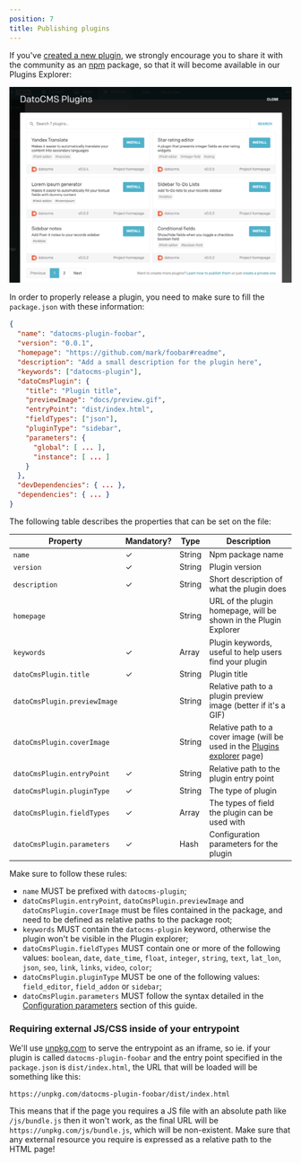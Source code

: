 ```yaml
---
position: 7
title: Publishing plugins
---
```


If you've [created a new plugin](/docs/plugins/creating-a-new-plugin/), we strongly encourage you to share it with the community as an [npm](https://www.npmjs.com/) package, so that it will become available in our Plugins Explorer:

![foo](../images/plugins/explorer.png)

In order to properly release a plugin, you need to make sure to fill the `package.json` with these information:

```json
{
  "name": "datocms-plugin-foobar",
  "version": "0.0.1",
  "homepage": "https://github.com/mark/foobar#readme",
  "description": "Add a small description for the plugin here",
  "keywords": ["datocms-plugin"],
  "datoCmsPlugin": {
    "title": "Plugin title",
    "previewImage": "docs/preview.gif",
    "entryPoint": "dist/index.html",
    "fieldTypes": ["json"],
    "pluginType": "sidebar",
    "parameters": {
      "global": [ ... ],
      "instance": [ ... ]
    }
  },
  "devDependencies": { ... },
  "dependencies": { ... }
}
```

The following table describes the properties that can be set on the file:

Property                     | Mandatory? | Type           | Description
-----------------------------| ---------- |----------------|------------
`name`                       | ✓          | String         | Npm package name
`version`                    | ✓          | String         | Plugin version
`description`                | ✓          | String         | Short description of what the plugin does
`homepage`                   |            | String         | URL of the plugin homepage, will be shown in the Plugin Explorer
`keywords`                   | ✓          | Array<String>  | Plugin keywords, useful to help users find your plugin
`datoCmsPlugin.title`        | ✓          | String         | Plugin title
`datoCmsPlugin.previewImage` |            | String         | Relative path to a plugin preview image (better if it's a GIF)
`datoCmsPlugin.coverImage`   |            | String         | Relative path to a cover image (will be used in the [Plugins explorer](https://www.datocms.com/plugins/) page)
`datoCmsPlugin.entryPoint`   | ✓          | String         | Relative path to the plugin entry point
`datoCmsPlugin.pluginType`   | ✓          | String         | The type of plugin
`datoCmsPlugin.fieldTypes`   | ✓          | Array<String>  | The types of field the plugin can be used with
`datoCmsPlugin.parameters`   | ✓          | Hash           | Configuration parameters for the plugin

Make sure to follow these rules:

* `name` MUST be prefixed with `datocms-plugin`;
* `datoCmsPlugin.entryPoint`, `datoCmsPlugin.previewImage` and `datoCmsPlugin.coverImage` must be files contained in the package, and need to be defined as relative paths to the package root;
* `keywords` MUST contain the `datocms-plugin` keyword, otherwise the plugin won't be visible in the Plugin explorer;
* `datoCmsPlugin.fieldTypes` MUST contain one or more of the following values: `boolean`, `date`, `date_time`, `float`, `integer`, `string`, `text`, `lat_lon`, `json`, `seo`, `link`, `links`, `video`, `color`;
* `datoCmsPlugin.pluginType` MUST be one of the following values: `field_editor`, `field_addon` or `sidebar`;
* `datoCmsPlugin.parameters` MUST follow the syntax detailed in the [Configuration parameters](/docs/plugins/creating-a-new-plugin/#configuration-parameters) section of this guide.

### Requiring external JS/CSS inside of your entrypoint

We'll use [unpkg.com](https://unpkg.com/) to serve the entrypoint as an iframe, so ie. if your plugin is called `datocms-plugin-foobar` and the entry point specified in the `package.json` is `dist/index.html`, the URL that will be loaded will be something like this:

```
https://unpkg.com/datocms-plugin-foobar/dist/index.html
```

This means that if the page you requires a JS file with an absolute path like `/js/bundle.js` then it won't work, as the final URL will be `https://unpkg.com/js/bundle.js`, which will be non-existent. Make sure that any external resource you require is expressed as a relative path to the HTML page!
